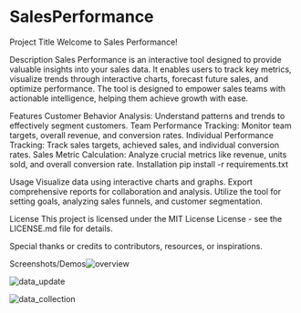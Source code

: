 # SalesPerformance

Project Title
Welcome to Sales Performance!

Description
Sales Performance is an interactive tool designed to provide valuable insights into your sales data. It enables users to track key metrics, visualize trends through interactive charts, forecast future sales, and optimize performance. The tool is designed to empower sales teams with actionable intelligence, helping them achieve growth with ease.

Features
Customer Behavior Analysis: Understand patterns and trends to effectively segment customers.
Team Performance Tracking: Monitor team targets, overall revenue, and conversion rates.
Individual Performance Tracking: Track sales targets, achieved sales, and individual conversion rates.
Sales Metric Calculation: Analyze crucial metrics like revenue, units sold, and overall conversion rate.
Installation
pip install -r requirements.txt 

Usage
Visualize data using interactive charts and graphs.
Export comprehensive reports for collaboration and analysis.
Utilize the tool for setting goals, analyzing sales funnels, and customer segmentation.


License
This project is licensed under the MIT License License - see the LICENSE.md file for details.


Special thanks or credits to contributors, resources, or inspirations.

Screenshots/Demos![overview](https://github.com/IulianaFilip/SalesPerformance/assets/78206155/cecab5dc-fecb-45b7-b14a-791782aa831e)

![data_update](https://github.com/IulianaFilip/SalesPerformance/assets/78206155/1cb38b54-1175-4bc2-9dfc-8e9815e14741)


![data_collection](https://github.com/IulianaFilip/SalesPerformance/assets/78206155/fd80d20a-9549-4071-bdd5-d6f1f0aacbf9)
